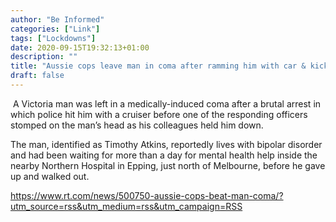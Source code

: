 ```yaml
---
author: "Be Informed"
categories: ["Link"]
tags: ["Lockdowns"]
date: 2020-09-15T19:32:13+01:00
description: ""
title: "Aussie cops leave man in coma after ramming him with car & kicking him IN THE HEAD during violent arrest "
draft: false
---
```


​        A Victoria man was left in a medically-induced coma after a  brutal arrest in which police hit him with a cruiser before one of the  responding officers stomped on the man’s head as his colleagues held him down.     

The man, identified as  Timothy Atkins, reportedly lives with bipolar disorder and had been  waiting for more than a day for mental health help inside the nearby  Northern Hospital in Epping, just north of Melbourne, before he gave up  and walked out. 

https://www.rt.com/news/500750-aussie-cops-beat-man-coma/?utm_source=rss&utm_medium=rss&utm_campaign=RSS